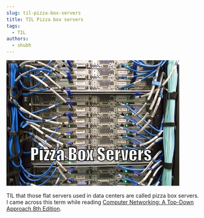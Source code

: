 ```yaml
---
slug: til-pizza-box-servers
title: TIL Pizza box servers
tags:
  - TIL
authors:
  - shubh
---
```

![](pizza-box-servers.jpg)

TIL that those flat servers used in data centers are called pizza box servers. I came across this term while reading [Computer Networking: A Top-Down Approach 8th Edition](https://gaia.cs.umass.edu/kurose_ross/index.php).
